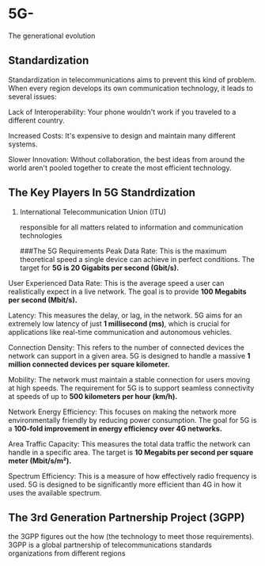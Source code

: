 # 5G-
The generational evolution

## Standardization

Standardization in telecommunications aims to prevent this kind of problem. When every region develops its own communication technology, it leads to several issues:

Lack of Interoperability: Your phone wouldn't work if you traveled to a different country.

Increased Costs: It's expensive to design and maintain many different systems.

Slower Innovation: Without collaboration, the best ideas from around the world aren't pooled together to create the most efficient technology.

## The Key Players In 5G Standrdization

1. International Telecommunication Union (ITU)

    responsible for all matters related to information and communication technologies

   ###The 5G Requirements
   Peak Data Rate: This is the maximum theoretical speed a single device can achieve in perfect conditions. The target for **5G is 20 Gigabits per second (Gbit/s).**

User Experienced Data Rate: This is the average speed a user can realistically expect in a live network. The goal is to provide **100 Megabits per second (Mbit/s).**

Latency: This measures the delay, or lag, in the network. 5G aims for an extremely low latency of just **1 millisecond (ms)**, which is crucial for applications like real-time communication and autonomous vehicles.

Connection Density: This refers to the number of connected devices the network can support in a given area. 5G is designed to handle a massive **1 million connected devices per square kilometer.**

Mobility: The network must maintain a stable connection for users moving at high speeds. The requirement for 5G is to support seamless connectivity at speeds of up to **500 kilometers per hour (km/h).**

Network Energy Efficiency: This focuses on making the network more environmentally friendly by reducing power consumption. The goal for 5G is a **100-fold improvement in energy efficiency over 4G networks.**

Area Traffic Capacity: This measures the total data traffic the network can handle in a specific area. The target is **10 Megabits per second per square meter (Mbit/s/m²).**

Spectrum Efficiency: This is a measure of how effectively radio frequency is used. 5G is designed to be significantly more efficient than 4G in how it uses the available spectrum.

## The 3rd Generation Partnership Project (3GPP)
the 3GPP figures out the how (the technology to meet those requirements). 3GPP is a global partnership of telecommunications standards organizations from different regions
